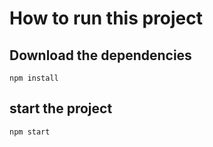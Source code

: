 # How to run this project

## Download the dependencies
`npm install`

## start the project
`npm start`
